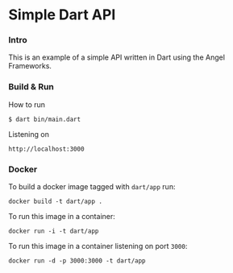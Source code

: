 # Simple Dart API

### Intro

This is an example of a simple API written in Dart using the Angel Frameworks.

### Build & Run

How to run
```
$ dart bin/main.dart
```

Listening on
```
http://localhost:3000
```

### Docker

To build a docker image tagged with `dart/app` run:
```
docker build -t dart/app .
```

To run this image in a container:
```
docker run -i -t dart/app
```

To run this image in a container listening on port `3000`:
```
docker run -d -p 3000:3000 -t dart/app
```